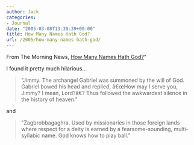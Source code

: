 ```yaml
---
author: Jack
categories:
- Journal
date: "2005-03-08T13:39:39+00:00"
title: How Many Names Hath God?
url: /2005/how-many-names-hath-god/
---
```


From The Morning News, [How Many Names Hath God?][1]"

I found it pretty much hilarious&#8230;

> 
> 
> "Jimmy. The archangel Gabriel was summoned by the will of God. Gabriel bowed his head and replied, &#226;&#8364;&#339;How may I serve you, Jimmy? I mean, Lord?&#226;&#8364;? Thus followed the awkwardest silence in the history of heaven."
> 
> 

and

> 
> 
> "Zagbrobbagaghra. Used by missionaries in those foreign lands where respect for a deity is earned by a fearsome-sounding, multi-syllabic name. God knows how to play ball."
> 
>

 [1]: http://www.themorningnews.org/archives/stories/how_many_names_hath_god.php